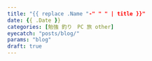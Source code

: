 ```yaml
---
title: "{{ replace .Name "-" " " | title }}"
date: {{ .Date }}
categories: [勉強 釣り　PC 旅 other]
eyecatch: "posts/blog/"
params: "blog"
draft: true
---
```


